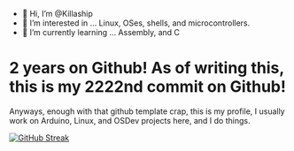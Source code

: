 - 👋 Hi, I’m @Killaship
- 👀 I’m interested in ... Linux, OSes, shells, and microcontrollers.
- 🌱 I’m currently learning ... Assembly, and C

# 2 years on Github! As of writing this, this is my 2222nd commit on Github!

Anyways, enough with that github template crap, this is my profile, I usually work on Arduino, Linux, and OSDev projects here, and I do things.

[![GitHub Streak](https://github-readme-streak-stats.herokuapp.com/?user=Killaship&background=EE6502)](https://git.io/streak-stats)

<!---
Killaship/Killaship is a ✨ special ✨ repository because its `README.md` (this file) appears on your GitHub profile.
You can click the Preview link to take a look at your changes.
--->
<!--- 📫 How to reach me ... Discord: Killaship#0034 Email: killaship27@gmail.com Youtube: Killaship Replit: @Killaship ---!>
